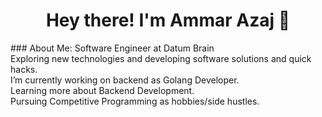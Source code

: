 <h1 align="center">Hey there! I'm Ammar Azaj 👋 </h1>
### About Me:
Software Engineer at Datum Brain<br>Exploring new technologies and developing software solutions and quick hacks.<br>I’m currently working on backend as Golang Developer.<br>Learning more about Backend Development.<br>Pursuing Competitive Programming as hobbies/side hustles.

<!--
**Ammar022/Ammar022** is a ✨ _special_ ✨ repository because its `README.md` (this file) appears on your GitHub profile.

Here are some ideas to get you started:

- 🔭 I’m currently working on ...
- 🌱 I’m currently learning ...
- 👯 I’m looking to collaborate on ...
- 🤔 I’m looking for help with ...
- 💬 Ask me about ...
- 📫 How to reach me: ...
- 😄 Pronouns: ...
- ⚡ Fun fact: ...
-->
